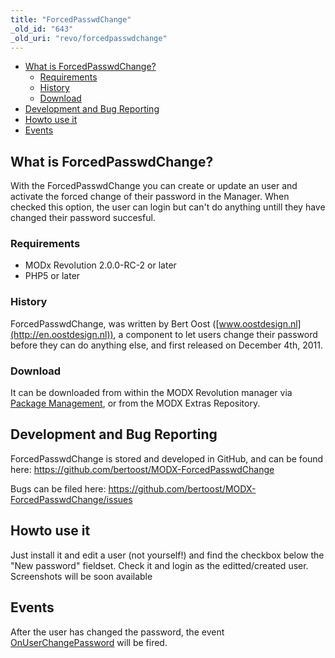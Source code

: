 ```yaml
---
title: "ForcedPasswdChange"
_old_id: "643"
_old_uri: "revo/forcedpasswdchange"
---
```


- [What is ForcedPasswdChange?](#ForcedPasswdChange-WhatisForcedPasswdChange%3F)
  - [Requirements](#ForcedPasswdChange-Requirements)
  - [History](#ForcedPasswdChange-History)
  - [Download](#ForcedPasswdChange-Download)
- [Development and Bug Reporting](#ForcedPasswdChange-DevelopmentandBugReporting)
- [Howto use it](#ForcedPasswdChange-Howtouseit)
- [Events](#ForcedPasswdChange-Events)



## What is ForcedPasswdChange?

With the ForcedPasswdChange you can create or update an user and activate the forced change of their password in the Manager. When checked this option, the user can login but can't do anything untill they have changed their password succesful.

### Requirements

- MODx Revolution 2.0.0-RC-2 or later
- PHP5 or later

### History

ForcedPasswdChange, was written by Bert Oost ([www.oostdesign.nl](http://en.oostdesign.nl)), a component to let users change their password before they can do anything else, and first released on December 4th, 2011.

### Download

It can be downloaded from within the MODX Revolution manager via [Package Management](developing-in-modx/advanced-development/package-management "Package Management"), or from the MODX Extras Repository.

## Development and Bug Reporting

ForcedPasswdChange is stored and developed in GitHub, and can be found here: <https://github.com/bertoost/MODX-ForcedPasswdChange>

Bugs can be filed here: <https://github.com/bertoost/MODX-ForcedPasswdChange/issues>

## Howto use it

Just install it and edit a user (not yourself!) and find the checkbox below the "New password" fieldset. Check it and login as the editted/created user. 
Screenshots will be soon available

## Events

After the user has changed the password, the event [OnUserChangePassword](http://rtfm.modx.com/display/revolution20/OnUserChangePassword) will be fired.
